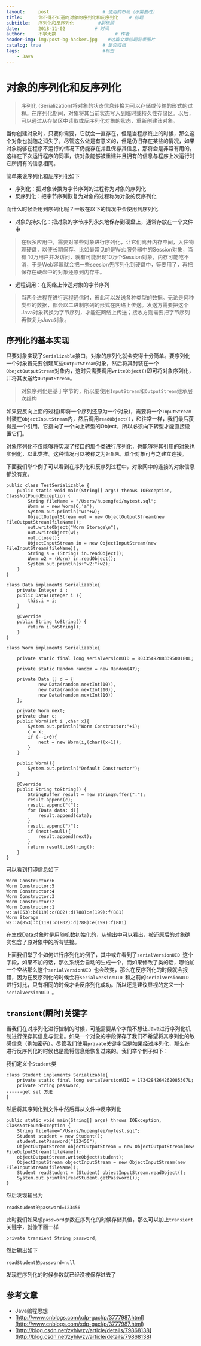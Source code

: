 ```yaml
---
layout:     post                    # 使用的布局（不需要改）
title:      你不得不知道的对象的序列化和反序列化    # 标题
subtitle:   序列化和反序列化         #副标题
date:       2018-11-02           # 时间
author:     不学无数                      # 作者
header-img: img/post-bg-hacker.jpg    #这篇文章标题背景图片
catalog: true                       # 是否归档
tags:                               #标签
    - Java
---
```


# 对象的序列化和反序列化

> 序列化 (Serialization)将对象的状态信息转换为可以存储或传输的形式的过程。在序列化期间，对象将其当前状态写入到临时或持久性存储区。以后，可以通过从存储区中读取或反序列化对象的状态，重新创建该对象。


   当你创建对象时，只要你需要，它就会一直存在，但是当程序终止的时候，那么这个对象也就随之消失了，尽管这么做是有意义的，但是仍旧存在某些的情况，如果对象能够在程序不运行的情况下仍能存在并且保存其信息，那将会是非常有用的。这样在下次运行程序的同事，该对象能够被重建并且拥有的信息与程序上次运行时它所拥有的信息相同。

简单来说序列化和反序列化如下

* 序列化：把对象转换为字节序列的过程称为对象的序列化
* 反序列化：把字节序列恢复为对象的过程称为对象的反序列化

而什么时候会用到序列化呢？一般在以下的情况中会使用到序列化

* 对象的持久化：把对象的字节序列永久地保存到硬盘上，通常存放在一个文件中

> 在很多应用中，需要对某些对象进行序列化，让它们离开内存空间，入住物理硬盘，以便长期保存。比如最常见的是Web服务器中的Session对象，当有 10万用户并发访问，就有可能出现10万个Session对象，内存可能吃不消，于是Web容器就会把一些seesion先序列化到硬盘中，等要用了，再把保存在硬盘中的对象还原到内存中。

* 远程调用：在网络上传送对象的字节序列

> 当两个进程在进行远程通信时，彼此可以发送各种类型的数据。无论是何种类型的数据，都会以二进制序列的形式在网络上传送。发送方需要把这个Java对象转换为字节序列，才能在网络上传送；接收方则需要把字节序列再恢复为Java对象。

## 序列化的基本实现

只要对象实现了`Serializable`接口，对象的序列化就会变得十分简单。要序列化一个对象首先要创建某些`OutputStream`对象，然后将其封装在一个`ObejctOutputStream`对象内，这时只需要调用`writeObject()`即可将对象序列化，并将其发送给`OutputStream`。

> 对象序列化是基于字节的，所以要使用`InputStream`和`OutputStream`继承层次结构

如果要反向上面的过程(即将一个序列还原为一个对象)，需要将一个`InputStream`封装在`ObjectInputStream`内，然后调用`readObject()`，和往常一样，我们最后获得是一个引用，它指向了一个向上转型的Object，所以必须向下转型才能直接设置它们。

对象序列化不仅能够将实现了接口的那个类进行序列化，也能够将其引用的对象也实例化，以此类推。这种情况可以被称之为`对象网`。单个对象可与之建立连接。

下面我们举个例子可以看到在序列化和反序列过程中，对象网中的连接的对象信息都没有变。

```
public class TestSerializable {
    public static void main(String[] args) throws IOException, ClassNotFoundException {
        String fileName = "/Users/hupengfei/mytest.sql";
        Worm w = new Worm(6,'a');
        System.out.println("w:"+w);
        ObjectOutputStream out = new ObjectOutputStream(new FileOutputStream(fileName));
        out.writeObject("Worm Storage\n");
        out.writeObject(w);
        out.close();
        ObjectInputStream in = new ObjectInputStream(new FileInputStream(fileName));
        String s = (String) in.readObject();
        Worm w2 = (Worm) in.readObject();
        System.out.println(s+"w2:"+w2);
    }
}

class Data implements Serializable{
    private Integer i ;
    public Data(Integer i ){
        this.i = i;
    }

    @Override
    public String toString() {
        return i.toString();
    }
}

class Worm implements Serializable{

    private static final long serialVersionUID = 8033549288339500180L;

    private static Random random = new Random(47);

    private Data [] d = {
            new Data(random.nextInt(10)),
            new Data(random.nextInt(10)),
            new Data(random.nextInt(10))
    };

    private Worm next;
    private char c;
    public Worm(int i ,char x){
        System.out.println("Worm Constructor:"+i);
        c = x;
        if (--i>0){
            next = new Worm(i,(char)(x+1));
        }
    }

    public Worm(){
        System.out.println("Default Constructor");
    }

    @Override
    public String toString() {
        StringBuffer result = new StringBuffer(":");
        result.append(c);
        result.append("(");
        for (Data data: d){
            result.append(data);
        }
        result.append(")");
        if (next!=null){
            result.append(next);
        }
        return result.toString();
    }
}

```

可以看到打印信息如下

```
Worm Constructor:6
Worm Constructor:5
Worm Constructor:4
Worm Constructor:3
Worm Constructor:2
Worm Constructor:1
w::a(853):b(119):c(802):d(788):e(199):f(881)
Worm Storage
w2::a(853):b(119):c(802):d(788):e(199):f(881)

```
在生成Data对象时是用随机数初始化的，从输出中可以看出，被还原后的对象确实包含了原对象中的所有链接。

上面我们举了个如何进行序列化的例子，其中或许看到了`serialVersionUID `这个字段，如果不加的话，那么系统会自动的生成一个，而如果修改了类的话，哪怕加一个空格那么这个`serialVersionUID `也会改变，那么在反序列化的时候就会报错，因为在反序列化的时候会将`serialVersionUID `和之前的`serialVersionUID `进行对比，只有相同的时候才会反序列化成功。所以还是建议显视的定义一个`serialVersionUID `。

## `transient`(瞬时)关键字

当我们在对序列化进行控制的时候，可能需要某个字段不想让Java进行序列化机制进行保存其信息与恢复。如果一个对象的字段保存了我们不希望将其序列化的敏感信息（例如密码）。尽管我们使用`private`关键字但是如果经过序列化，那么在进行反序列化的时候也是能将信息给恢复过来的。我们举个例子如下：

我们定义个`Student`类

```
class Student implements Serializable{
    private static final long serialVersionUID = 1734284264262085307L;
    private String password;
------get set 方法
}

```

然后将其序列化到文件中然后再从文件中反序列化

```
public static void main(String[] args) throws IOException, ClassNotFoundException {
    String fileName="/Users/hupengfei/mytest.sql";
    Student student = new Student();
    student.setPassword("123456");
    ObjectOutputStream objectOutputStream = new ObjectOutputStream(new FileOutputStream(fileName));
    objectOutputStream.writeObject(student);
    ObjectInputStream objectInputStream = new ObjectInputStream(new FileInputStream(fileName));
    Student readStudent = (Student) objectInputStream.readObject();
    System.out.println(readStudent.getPassword());
}
```

然后发现输出为

```
readStudent的password=123456

```

此时我们如果想`password`参数在序列化的时候存储其值，那么可以加上`transient`关键字，就像下面一样

```
private transient String password;

```
然后输出如下

```
readStudent的password=null

```

发现在序列化的时候参数就已经没被保存进去了



## 参考文章

* Java编程思想
* [http://www.cnblogs.com/xdp-gacl/p/3777987.html](http://www.cnblogs.com/xdp-gacl/p/3777987.html)
* [http://blog.csdn.net/zyhlwzy/article/details/79868138](http://blog.csdn.net/zyhlwzy/article/details/79868138)




